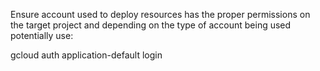 Ensure account used to deploy resources has the proper permissions on the target project
and depending on the type of account being used potentially use:

gcloud auth application-default login



